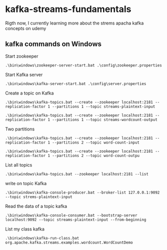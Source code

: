 # kafka-streams-fundamentals
Rigth now, I currently learning more about the strems apacha kafka concepts on udemy

## kafka commands on Windows

Start zookeeper

    .\bin\windows\zookeeper-server-start.bat .\config\zookeeper.properties

Start Kafka server

    .\bin\windows\kafka-server-start.bat .\config\server.properties

Create a topic on Kafka

    .\bin\windows\kafka-topics.bat --create --zookeeper localhost:2181 --replication-factor 1 --partitions 1 --topic streams-plaintext-input
    
    .\bin\windows\kafka-topics.bat --create --zookeeper localhost:2181 --replication-factor 1 --partitions 1 --topic streams-wordcount-output

Two partitions

    .\bin\windows\kafka-topics.bat --create --zookeeper localhost:2181 --replication-factor 1 --partitions 2 --topic word-count-input
    
    .\bin\windows\kafka-topics.bat --create --zookeeper localhost:2181 --replication-factor 1 --partitions 2 --topic word-count-outpu


List all topics

    .\bin\windows\kafka-topics.bat --zookeeper localhost:2181 --list

write on topic Kafka
    
    .\bin\windows\kafka-console-producer.bat --broker-list 127.0.0.1:9092 --topic strems-plaintext-input

Read the data of a topic kafka

    .\bin\windows\kafka-console-consumer.bat --bootstrap-server localhost:9092 --topic streams-plaintext-input --from-beginning

List my class kafka

    .\bin\windows\kafka-run-class.bat org.apache.kafka.streams.examples.wordcount.WordCountDemo
